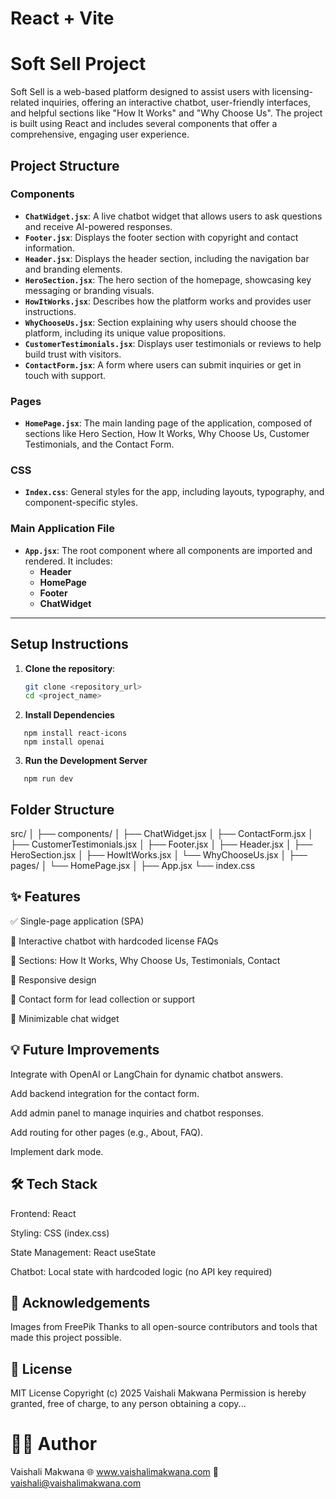 # React + Vite

# Soft Sell Project

Soft Sell is a web-based platform designed to assist users with licensing-related inquiries, offering an interactive chatbot, user-friendly interfaces, and helpful sections like "How It Works" and "Why Choose Us". The project is built using React and includes several components that offer a comprehensive, engaging user experience.

## Project Structure

### Components

- **`ChatWidget.jsx`**: A live chatbot widget that allows users to ask questions and receive AI-powered responses.
- **`Footer.jsx`**: Displays the footer section with copyright and contact information.
- **`Header.jsx`**: Displays the header section, including the navigation bar and branding elements.
- **`HeroSection.jsx`**: The hero section of the homepage, showcasing key messaging or branding visuals.
- **`HowItWorks.jsx`**: Describes how the platform works and provides user instructions.
- **`WhyChooseUs.jsx`**: Section explaining why users should choose the platform, including its unique value propositions.
- **`CustomerTestimonials.jsx`**: Displays user testimonials or reviews to help build trust with visitors.
- **`ContactForm.jsx`**: A form where users can submit inquiries or get in touch with support.

### Pages

- **`HomePage.jsx`**: The main landing page of the application, composed of sections like Hero Section, How It Works, Why Choose Us, Customer Testimonials, and the Contact Form.

### CSS

- **`Index.css`**: General styles for the app, including layouts, typography, and component-specific styles.

### Main Application File

- **`App.jsx`**: The root component where all components are imported and rendered. It includes:
  - **Header**
  - **HomePage**
  - **Footer**
  - **ChatWidget**

---

## Setup Instructions

1. **Clone the repository**:

   ```bash
   git clone <repository_url>
   cd <project_name>
   ```

2. **Install Dependencies**

```npm install
   npm install react-icons
   npm install openai
```

3. **Run the Development Server**

```
   npm run dev
```

## Folder Structure

src/
│
├── components/
│ ├── ChatWidget.jsx
│ ├── ContactForm.jsx
│ ├── CustomerTestimonials.jsx
│ ├── Footer.jsx
│ ├── Header.jsx
│ ├── HeroSection.jsx
│ ├── HowItWorks.jsx
│ └── WhyChooseUs.jsx
│
├── pages/
│ └── HomePage.jsx
│
├── App.jsx
└── index.css

## ✨ Features

✅ Single-page application (SPA)

💬 Interactive chatbot with hardcoded license FAQs

🧠 Sections: How It Works, Why Choose Us, Testimonials, Contact

📱 Responsive design

🧾 Contact form for lead collection or support

🔽 Minimizable chat widget

## 💡 Future Improvements

Integrate with OpenAI or LangChain for dynamic chatbot answers.

Add backend integration for the contact form.

Add admin panel to manage inquiries and chatbot responses.

Add routing for other pages (e.g., About, FAQ).

Implement dark mode.

## 🛠️ Tech Stack

Frontend: React

Styling: CSS (index.css)

State Management: React useState

Chatbot: Local state with hardcoded logic (no API key required)

## 🙌 Acknowledgements

Images from FreePik
Thanks to all open-source contributors and tools that made this project possible.

## 📄 License

MIT License
Copyright (c) 2025 Vaishali Makwana
Permission is hereby granted, free of charge, to any person obtaining a copy...

# 👩‍💻 Author

Vaishali Makwana
🌐 www.vaishalimakwana.com
📧 vaishali@vaishalimakwana.com
